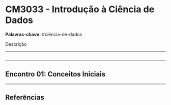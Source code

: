 # CM3033 - Introdução à Ciência de Dados

**Palavras-chave:** #ciência-de-dados

Descrição

---

```toc
```

---

## Encontro 01: Conceitos Iniciais



---

## Referências
